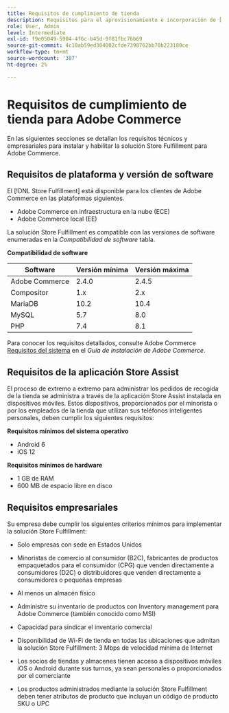 ```yaml
---
title: Requisitos de cumplimiento de tienda
description: Requisitos para el aprovisionamiento e incorporación de [!DNL Store Fulfillment solution].
role: User, Admin
level: Intermediate
exl-id: f9e05049-5904-4f6c-b45d-9f81fbc76b69
source-git-commit: 4c10ab59ed304002cfde7398762bb70b223180ce
workflow-type: tm+mt
source-wordcount: '307'
ht-degree: 2%

---
```


# Requisitos de cumplimiento de tienda para Adobe Commerce

En las siguientes secciones se detallan los requisitos técnicos y empresariales para instalar y habilitar la solución Store Fulfillment para Adobe Commerce.

## Requisitos de plataforma y versión de software

El [!DNL Store Fulfillment] está disponible para los clientes de Adobe Commerce en las plataformas siguientes.

- Adobe Commerce en infraestructura en la nube (ECE)
- Adobe Commerce local (EE)

La solución Store Fulfillment es compatible con las versiones de software enumeradas en la *Compatibilidad de software* tabla.

**Compatibilidad de software**

| **Software** | **Versión mínima** | **Versión máxima** |
|----------------|---------------------|---------------------|
| Adobe Commerce | 2.4.0 | 2.4.5 |
| Compositor | 1.x | 2.x |
| MariaDB | 10.2 | 10.4 |
| MySQL | 5.7 | 8.0 |
| PHP | 7.4 | 8.1 |

Para conocer los requisitos detallados, consulte Adobe Commerce [Requisitos del sistema](https://experienceleague.adobe.com/docs/commerce-operations/installation-guide/system-requirements.html) en el *Guía de instalación de Adobe Commerce*.

## Requisitos de la aplicación Store Assist

El proceso de extremo a extremo para administrar los pedidos de recogida de la tienda se administra a través de la aplicación Store Assist instalada en dispositivos móviles. Estos dispositivos, proporcionados por el minorista o por los empleados de la tienda que utilizan sus teléfonos inteligentes personales, deben cumplir los siguientes requisitos:

**Requisitos mínimos del sistema operativo**

- Android 6
- iOS 12

**Requisitos mínimos de hardware**

- 1 GB de RAM
- 600 MB de espacio libre en disco

## Requisitos empresariales

Su empresa debe cumplir los siguientes criterios mínimos para implementar la solución Store Fulfillment:

- Solo empresas con sede en Estados Unidos

- Minoristas de comercio al consumidor (B2C), fabricantes de productos empaquetados para el consumidor (CPG) que venden directamente a consumidores (D2C) o distribuidores que venden directamente a consumidores o pequeñas empresas

- Al menos un almacén físico

- Administre su inventario de productos con Inventory management para Adobe Commerce (también conocido como MSI)

- Capacidad para sindicar el inventario comercial

- Disponibilidad de Wi-Fi de tienda en todas las ubicaciones que admitan la solución Store Fulfillment: 3 Mbps de velocidad mínima de Internet

- Los socios de tiendas y almacenes tienen acceso a dispositivos móviles iOS o Android durante sus turnos, ya sean personales o proporcionados por el comerciante

- Los productos administrados mediante la solución Store Fulfillment deben tener atributos de producto que incluyan un código de producto SKU o UPC
